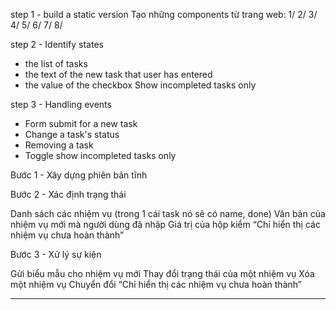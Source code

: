 step 1 - build a static version
    Tạo những components từ trang web:
1/ <ProfilePage />
2/ <NaveBar />
3/ <SideMenu />
4/ <CoworkerList />
5/ <ProfilePageMain />
6/ <ProjectDetail />
7/ <TaskList />
8/ <TaskItem />



step 2 - Identify states
- the list of tasks
- the text of the new task that user has entered
- the value of the checkbox Show incompleted tasks only

step 3 - Handling events
- Form submit for a new task
- Change a task's status
- Removing a task
- Toggle show incompleted tasks only

Bước 1 - Xây dựng phiên bản tĩnh

Bước 2 - Xác định trạng thái

Danh sách các nhiệm vụ (trong 1 cái task nó sẽ có name, done)
Văn bản của nhiệm vụ mới mà người dùng đã nhập
Giá trị của hộp kiểm “Chỉ hiển thị các nhiệm vụ chưa hoàn thành”

Bước 3 - Xử lý sự kiện

Gửi biểu mẫu cho nhiệm vụ mới
Thay đổi trạng thái của một nhiệm vụ
Xóa một nhiệm vụ
Chuyển đổi “Chỉ hiển thị các nhiệm vụ chưa hoàn thành”

-----------------------------------------------------


